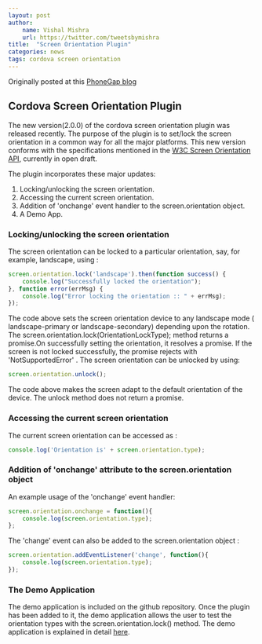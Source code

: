 ```yaml
---
layout: post
author:
    name: Vishal Mishra
    url: https://twitter.com/tweetsbymishra
title:  "Screen Orientation Plugin"
categories: news
tags: cordova screen orientation
---
```

Originally posted at this [PhoneGap blog](https://blog.phonegap.com/cordova-screen-orientation-plugin-fabeba30a4c4)

## Cordova Screen Orientation Plugin

The new version(2.0.0) of the cordova screen orientation plugin was released recently. The purpose of the plugin is to set/lock the screen orientation in a common way for all the major platforms. This new version conforms with the specifications mentioned in the [W3C Screen Orientation API](https://www.w3.org/TR/screen-orientation/), currently in open draft.

The plugin incorporates these major updates:

1. Locking/unlocking the screen orientation.
2. Accessing the current screen orientation.
3. Addition of 'onchange' event handler to the screen.orientation object.
4. A Demo App.

### Locking/unlocking the screen orientation

The screen orientation can be locked to a particular orientation, say, for example, landscape, using :

```js
screen.orientation.lock('landscape').then(function success() {
    console.log("Successfully locked the orientation");
}, function error(errMsg) {
    console.log("Error locking the orientation :: " + errMsg);
});
```

The code above sets the screen orientation device to any landscape mode
( landscape-primary or landscape-secondary) depending upon the rotation.
The screen.orientation.lock(OrientationLockType); method returns a promise.On successfully setting the orientation, it resolves a promise. If the screen is not locked successfully, the promise rejects with 'NotSupportedError' .
The screen orientation can be unlocked by using:

```js
screen.orientation.unlock();
```

The code above makes the screen adapt to the default orientation of the device. The unlock method does not return a promise.

### Accessing the current screen orientation

The current screen orientation can be accessed as :
```js
console.log('Orientation is' + screen.orientation.type);
```

### Addition of 'onchange' attribute to the screen.orientation object
An example usage of the 'onchange' event handler:

```js
screen.orientation.onchange = function(){
 	console.log(screen.orientation.type);
};
```

The 'change' event can also be added to the screen.orientation object :
```js
screen.orientation.addEventListener('change', function(){
 	console.log(screen.orientation.type);
});
```
### The Demo Application

The demo application is included on the github repository. Once the plugin has been added to it, the demo application allows the user to test the orientation types with the screen.orientation.lock() method. The demo application is explained in detail [here](https://www.youtube.com/watch?v=P4Ulb9SQllA&t=5s).
